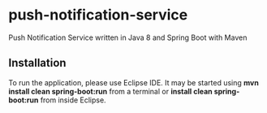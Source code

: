 # push-notification-service
Push Notification Service written in Java 8 and Spring Boot with Maven

## Installation

To run the application, please use Eclipse IDE. It may be started using **mvn install clean spring-boot:run** from a terminal or **install clean spring-boot:run** from inside Eclipse.